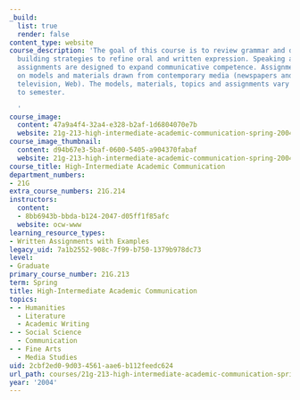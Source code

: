 ```yaml
---
_build:
  list: true
  render: false
content_type: website
course_description: 'The goal of this course is to review grammar and develop vocabulary
  building strategies to refine oral and written expression. Speaking and writing
  assignments are designed to expand communicative competence. Assignments are based
  on models and materials drawn from contemporary media (newspapers and magazines,
  television, Web). The models, materials, topics and assignments vary from semester
  to semester.

  '
course_image:
  content: 47a9a4f4-32a4-e328-b2af-1d6804070e7b
  website: 21g-213-high-intermediate-academic-communication-spring-2004
course_image_thumbnail:
  content: d94b67e3-5baf-0600-5405-a904370fabaf
  website: 21g-213-high-intermediate-academic-communication-spring-2004
course_title: High-Intermediate Academic Communication
department_numbers:
- 21G
extra_course_numbers: 21G.214
instructors:
  content:
  - 8bb6943b-bbda-b124-2047-d05ff1f85afc
  website: ocw-www
learning_resource_types:
- Written Assignments with Examples
legacy_uid: 7a1b2552-908c-7f99-b750-1379b978dc73
level:
- Graduate
primary_course_number: 21G.213
term: Spring
title: High-Intermediate Academic Communication
topics:
- - Humanities
  - Literature
  - Academic Writing
- - Social Science
  - Communication
- - Fine Arts
  - Media Studies
uid: 2cbf2ed0-9d03-4561-aae6-b112feedc624
url_path: courses/21g-213-high-intermediate-academic-communication-spring-2004
year: '2004'
---
```

